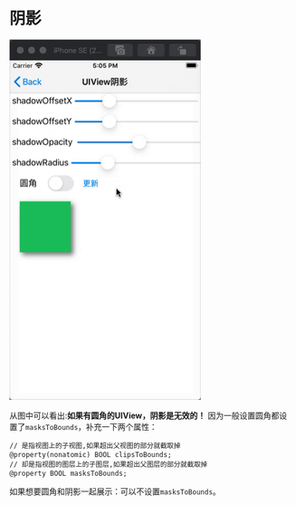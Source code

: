 
# 阴影

<img src="/assets/images/UI/02.gif"/>

从图中可以看出:**如果有圆角的UIView，阴影是无效的！** 因为一般设置圆角都设置了`masksToBounds`，补充一下两个属性：

```objc
// 是指视图上的子视图,如果超出父视图的部分就截取掉
@property(nonatomic) BOOL clipsToBounds;
// 却是指视图的图层上的子图层,如果超出父图层的部分就截取掉
@property BOOL masksToBounds;
```

如果想要圆角和阴影一起展示：可以不设置`masksToBounds`。
